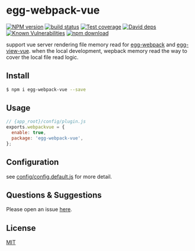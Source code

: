 # egg-webpack-vue

[![NPM version][npm-image]][npm-url]
[![build status][travis-image]][travis-url]
[![Test coverage][codecov-image]][codecov-url]
[![David deps][david-image]][david-url]
[![Known Vulnerabilities][snyk-image]][snyk-url]
[![npm download][download-image]][download-url]

[npm-image]: https://img.shields.io/npm/v/egg-webpack-vue.svg?style=flat-square
[npm-url]: https://npmjs.org/package/egg-webpack-vue
[travis-image]: https://img.shields.io/travis/eggjs/egg-webpack-vue.svg?style=flat-square
[travis-url]: https://travis-ci.org/eggjs/egg-webpack-vue
[codecov-image]: https://img.shields.io/codecov/c/github/eggjs/egg-webpack-vue.svg?style=flat-square
[codecov-url]: https://codecov.io/github/eggjs/egg-webpack-vue?branch=master
[david-image]: https://img.shields.io/david/eggjs/egg-webpack-vue.svg?style=flat-square
[david-url]: https://david-dm.org/eggjs/egg-webpack-vue
[snyk-image]: https://snyk.io/test/npm/egg-webpack-vue/badge.svg?style=flat-square
[snyk-url]: https://snyk.io/test/npm/egg-webpack-vue
[download-image]: https://img.shields.io/npm/dm/egg-webpack-vue.svg?style=flat-square
[download-url]: https://npmjs.org/package/egg-webpack-vue

support vue server rendering file memory read for [egg-webpack](https://github.com/hubcarl/egg-webpack) and [egg-view-vue](https://github.com/eggjs/egg-view-vue). when the local development, wepback memory read the way to cover the local file read logic.

## Install

```bash
$ npm i egg-webpack-vue --save
```

## Usage

```js
// {app_root}/config/plugin.js
exports.webpackvue = {
  enable: true,
  package: 'egg-webpack-vue',
};
```

## Configuration

see [config/config.default.js](config/config.default.js) for more detail.


## Questions & Suggestions

Please open an issue [here](https://github.com/hubcarl/egg-webpack).

## License

[MIT](LICENSE)
